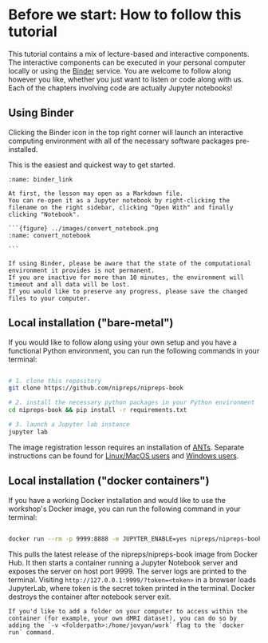 # Before we start: How to follow this tutorial

This tutorial contains a mix of lecture-based and interactive components.
The interactive components can be executed in your personal computer locally or using the [Binder](https://jupyter.org/binder) service.
You are welcome to follow along however you like, whether you just want to listen or code along with us.
Each of the chapters involving code are actually Jupyter notebooks!

## <i class="fa fa-rocket" aria-hidden="true"></i> Using Binder

Clicking the Binder icon in the top right corner will launch an interactive computing environment with all of the necessary software packages pre-installed.

This is the easiest and quickest way to get started.

```{figure} ../images/binder_link.png
:name: binder_link

```

````{tip}
At first, the lesson may open as a Markdown file.
You can re-open it as a Jupyter notebook by right-clicking the filename on the right sidebar, clicking "Open With" and finally clicking "Notebook".

```{figure} ../images/convert_notebook.png
:name: convert_notebook

```
````

```{attention}
If using Binder, please be aware that the state of the computational environment it provides is not permanent.
If you are inactive for more than 10 minutes, the environment will timeout and all data will be lost.
If you would like to preserve any progress, please save the changed files to your computer.
```

## <i class="fas fa-hammer"></i> Local installation ("bare-metal")

If you would like to follow along using your own setup and you have a functional Python environment, you can run the following commands in your terminal:

```bash

# 1. clone this repository
git clone https://github.com/nipreps/nipreps-book

# 2. install the necessary python packages in your Python environment
cd nipreps-book && pip install -r requirements.txt

# 3. launch a Jupyter lab instance
jupyter lab

```

The image registration lesson requires an installation of [ANTs](https://github.com/ANTsX/ANTs).
Separate instructions can be found for [Linux/MacOS users](https://github.com/ANTsX/ANTs/wiki/Compiling-ANTs-on-Linux-and-Mac-OS) and [Windows users](https://github.com/ANTsX/ANTs/wiki/Compiling-ANTs-on-Windows-10).

## <i class="fab fa-docker"></i> Local installation ("docker containers")

If you have a working Docker installation and would like to use the workshop's Docker image, you can run the following command in your terminal:

```bash

docker run --rm -p 9999:8888 -e JUPYTER_ENABLE=yes nipreps/nipreps-book:latest

```

This pulls the latest release of the nipreps/nipreps-book image from Docker Hub.
It then starts a container running a Jupyter Notebook server and exposes the server on host port 9999.
The server logs are printed to the terminal.
Visiting `http://127.0.0.1:9999/?token=<token>` in a browser loads JupyterLab, where token is the secret token printed in the terminal.
Docker destroys the container after notebook server exit.

```{tip}
If you'd like to add a folder on your computer to access within the container (for example, your own dMRI dataset), you can do so by adding the `-v <folderpath>:/home/jovyan/work` flag to the `docker run` command.
```
